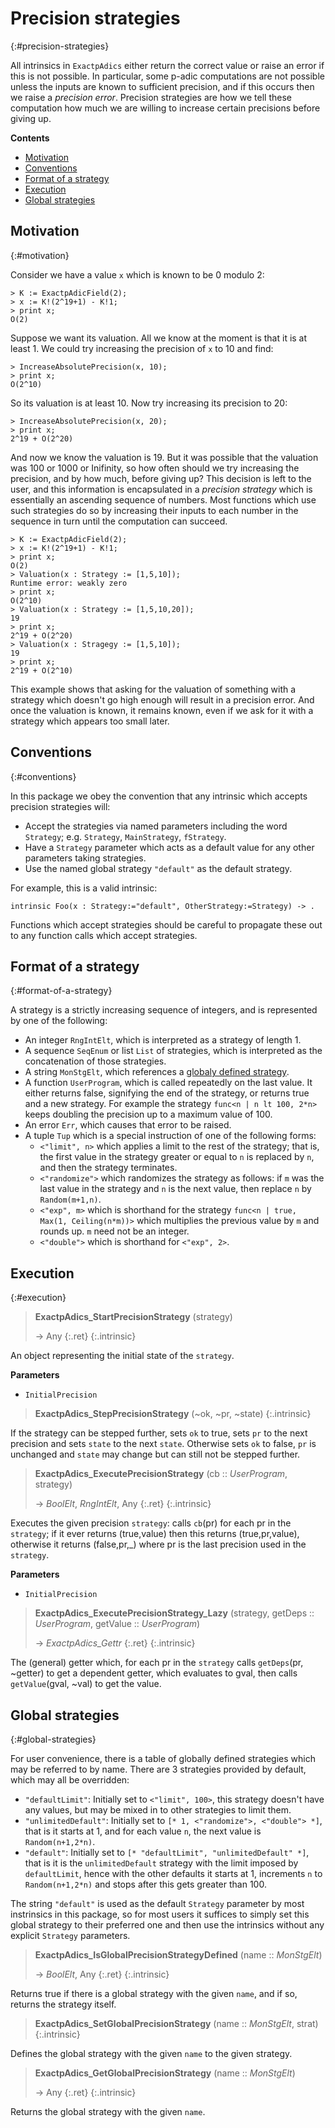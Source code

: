 # Precision strategies
{:#precision-strategies}


All intrinsics in `ExactpAdics` either return the correct value or raise an error if this is not possible. In particular, some p-adic computations are not possible unless the inputs are known to sufficient precision, and if this occurs then we raise a *precision error*. Precision strategies are how we tell these computation how much we are willing to increase certain precisions before giving up.


**Contents**
* [Motivation](#motivation)
* [Conventions](#conventions)
* [Format of a strategy](#format-of-a-strategy)
* [Execution](#execution)
* [Global strategies](#global-strategies)


## Motivation
{:#motivation}


Consider we have a value `x` which is known to be 0 modulo 2:

```
> K := ExactpAdicField(2);
> x := K!(2^19+1) - K!1;
> print x;
O(2)
```

Suppose we want its valuation. All we know at the moment is that it is at least 1. We could try increasing the precision of `x` to 10 and find:

```
> IncreaseAbsolutePrecision(x, 10);
> print x;
O(2^10)
```

So its valuation is at least 10. Now try increasing its precision to 20:

```
> IncreaseAbsolutePrecision(x, 20);
> print x;
2^19 + O(2^20)
```

And now we know the valuation is 19. But it was possible that the valuation was 100 or 1000 or Inifinity, so how often should we try increasing the precision, and by how much, before giving up? This decision is left to the user, and this information is encapsulated in a *precision strategy* which is essentially an ascending sequence of numbers. Most functions which use such strategies do so by increasing their inputs to each number in the sequence in turn until the computation can succeed.

```
> K := ExactpAdicField(2);
> x := K!(2^19+1) - K!1;
> print x;
O(2)
> Valuation(x : Strategy := [1,5,10]);
Runtime error: weakly zero
> print x;
O(2^10)
> Valuation(x : Strategy := [1,5,10,20]);
19
> print x;
2^19 + O(2^20)
> Valuation(x : Stragegy := [1,5,10]);
19
> print x;
2^19 + O(2^10)
```

This example shows that asking for the valuation of something with a strategy which doesn't go high enough will result in a precision error. And once the valuation is known, it remains known, even if we ask for it with a strategy which appears too small later.


## Conventions
{:#conventions}


In this package we obey the convention that any intrinsic which accepts precision strategies will:
- Accept the strategies via named parameters including the word `Strategy`; e.g. `Strategy`, `MainStrategy`, `fStrategy`.
- Have a `Strategy` parameter which acts as a default value for any other parameters taking strategies.
- Use the named global strategy `"default"` as the default strategy.

For example, this is a valid intrinsic:

```
intrinsic Foo(x : Strategy:="default", OtherStrategy:=Strategy) -> .
```

Functions which accept strategies should be careful to propagate these out to any function calls which accept strategies.


## Format of a strategy
{:#format-of-a-strategy}


A strategy is a strictly increasing sequence of integers, and is represented by one of the following:
- An integer `RngIntElt`, which is interpreted as a strategy of length 1.
- A sequence `SeqEnum` or list `List` of strategies, which is interpreted as the concatenation of those strategies.
- A string `MonStgElt`, which references a [globaly defined strategy](#global-strategies).
- A function `UserProgram`, which is called repeatedly on the last value. It either returns false, signifying the end of the strategy, or returns true and a new strategy. For example the strategy `func<n | n lt 100, 2*n>` keeps doubling the precision up to a maximum value of 100.
- An error `Err`, which causes that error to be raised.
- A tuple `Tup` which is a special instruction of one of the following forms:
  - `<"limit", n>` which applies a limit to the rest of the strategy; that is, the first value in the strategy greater or equal to `n` is replaced by `n`, and then the strategy terminates.
  - `<"randomize">` which randomizes the strategy as follows: if `m` was the last value in the strategy and `n` is the next value, then replace `n` by `Random(m+1,n)`.
  - `<"exp", m>` which is shorthand for the strategy `func<n | true, Max(1, Ceiling(n*m))>` which multiplies the previous value by `m` and rounds up. `m` need not be an integer.
  - `<"double">` which is shorthand for `<"exp", 2>`.

## Execution
{:#execution}

<a id="ExactpAdics_StartPrecisionStrategy"></a><a id="ExactpAdics_StartPrecisionStrategy--any"></a>
> **ExactpAdics_StartPrecisionStrategy** (strategy)
> 
> -> Any
> {:.ret}
{:.intrinsic}

An object representing the initial state of the `strategy`.

**Parameters**
- `InitialPrecision`

<a id="ExactpAdics_StepPrecisionStrategy"></a><a id="ExactpAdics_StepPrecisionStrategy--any--etc"></a><a id="ExactpAdics_StepPrecisionStrategy--any--any--any"></a>
> **ExactpAdics_StepPrecisionStrategy** (~ok, ~pr, ~state)
{:.intrinsic}

If the strategy can be stepped further, sets `ok` to true, sets `pr` to the next precision and sets `state` to the next `state`. Otherwise sets `ok` to false, `pr` is unchanged and `state` may change but can still not be stepped further.


<a id="ExactpAdics_ExecutePrecisionStrategy"></a><a id="ExactpAdics_ExecutePrecisionStrategy--UserProgram--etc"></a><a id="ExactpAdics_ExecutePrecisionStrategy--UserProgram--any"></a>
> **ExactpAdics_ExecutePrecisionStrategy** (cb :: *UserProgram*, strategy)
> 
> -> *BoolElt*, *RngIntElt*, Any
> {:.ret}
{:.intrinsic}

Executes the given precision `strategy`: calls `cb`(pr) for each pr in the `strategy`; if it ever returns (true,value) then this returns (true,pr,value), otherwise it returns (false,pr,_) where pr is the last precision used in the `strategy`.

**Parameters**
- `InitialPrecision`

<a id="ExactpAdics_ExecutePrecisionStrategy_Lazy"></a><a id="ExactpAdics_ExecutePrecisionStrategy_Lazy--any--etc"></a><a id="ExactpAdics_ExecutePrecisionStrategy_Lazy--any--UserProgram--UserProgram"></a>
> **ExactpAdics_ExecutePrecisionStrategy_Lazy** (strategy, getDeps :: *UserProgram*, getValue :: *UserProgram*)
> 
> -> *ExactpAdics_Gettr*
> {:.ret}
{:.intrinsic}

The (general) getter which, for each pr in the `strategy` calls `getDeps`(pr, ~getter) to get a dependent getter, which evaluates to gval, then calls `getValue`(gval, ~val) to get the value.


## Global strategies
{:#global-strategies}


For user convenience, there is a table of globally defined strategies which may be referred to by name. There are 3 strategies provided by default, which may all be overridden:
- `"defaultLimit"`: Initially set to `<"limit", 100>`, this strategy doesn't have any values, but may be mixed in to other strategies to limit them.
- `"unlimitedDefault"`: Initially set to `[* 1, <"randomize">, <"double"> *]`, that is it starts at 1, and for each value `n`, the next value is `Random(n+1,2*n)`.
- `"default"`: Initially set to `[* "defaultLimit", "unlimitedDefault" *]`, that is it is the `unlimitedDefault` strategy with the limit imposed by `defaultLimit`, hence with the other defaults it starts at 1, increments `n` to `Random(n+1,2*n)` and stops after this gets greater than 100.

The string `"default"` is used as the default `Strategy` parameter by most instrinsics in this package, so for most users it suffices to simply set this global strategy to their preferred one and then use the intrinsics without any explicit `Strategy` parameters.

<a id="ExactpAdics_IsGlobalPrecisionStrategyDefined"></a><a id="ExactpAdics_IsGlobalPrecisionStrategyDefined--MonStgElt"></a>
> **ExactpAdics_IsGlobalPrecisionStrategyDefined** (name :: *MonStgElt*)
> 
> -> *BoolElt*, Any
> {:.ret}
{:.intrinsic}

Returns true if there is a global strategy with the given `name`, and if so, returns the strategy itself.


<a id="ExactpAdics_SetGlobalPrecisionStrategy"></a><a id="ExactpAdics_SetGlobalPrecisionStrategy--MonStgElt--etc"></a><a id="ExactpAdics_SetGlobalPrecisionStrategy--MonStgElt--any"></a>
> **ExactpAdics_SetGlobalPrecisionStrategy** (name :: *MonStgElt*, strat)
{:.intrinsic}

Defines the global strategy with the given `name` to the given strategy.


<a id="ExactpAdics_GetGlobalPrecisionStrategy"></a><a id="ExactpAdics_GetGlobalPrecisionStrategy--MonStgElt"></a>
> **ExactpAdics_GetGlobalPrecisionStrategy** (name :: *MonStgElt*)
> 
> -> Any
> {:.ret}
{:.intrinsic}

Returns the global strategy with the given `name`.


